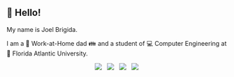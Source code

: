 ## :loudspeaker:  Hello!

My name is Joel Brigida.

I am a :house_with_garden: Work-at-Home dad :family: and a student of :computer: Computer Engineering at :school: Florida Atlantic University.

<p align="center">
    <a href="https://linuxmint.com/edition.php?id=292" title="Download Linux Mint"><img src="https://img.shields.io/badge/Primary%20OS-Linux%20Mint%2020.3-lightgreen" /></a>&nbsp;&nbsp;
    <a href="https://github.com/ADolbyB?tab=repositories" title="My Repositories"><img src="https://img.shields.io/badge/GitHub%20Repos-6-red" /></a>&nbsp;&nbsp;
    <a href="mailto:joel@joelbrigida.com" title="Send Me an Email"><img src="https://img.shields.io/badge/Email%20Me-Joel%20Brigida-yellow" /></a>&nbsp;&nbsp;
    <a href="https://www.linkedin.com/in/joelmbrigida/" title="My LinkedIn Profile"><img src="https://img.shields.io/badge/Connect-LinkedIn-blue" /></a>
</p>